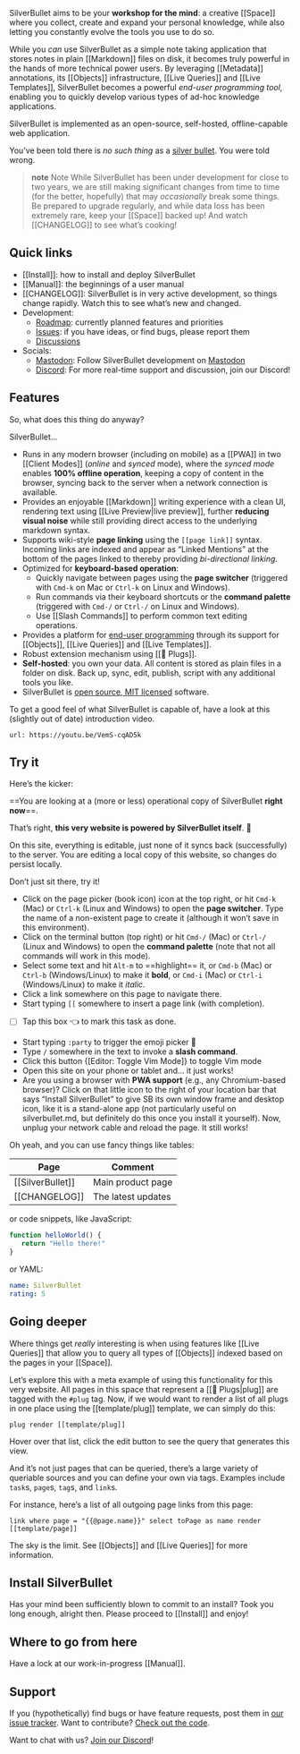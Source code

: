 SilverBullet aims to be your **workshop for the mind**: a creative [[Space]] where you collect, create and expand your personal knowledge, while also letting you constantly evolve the tools you use to do so.

While you _can_ use SilverBullet as a simple note taking application that stores notes in plain [[Markdown]] files on disk, it becomes truly powerful in the hands of more technical power users. By leveraging [[Metadata]] annotations, its [[Objects]] infrastructure, [[Live Queries]] and [[Live Templates]], SilverBullet becomes a powerful _end-user programming tool_, enabling you to quickly develop various types of ad-hoc knowledge applications.

SilverBullet is implemented as an open-source, self-hosted, offline-capable web application.

You’ve been told there is _no such thing_ as a [silver bullet](https://en.wikipedia.org/wiki/Silver_bullet). You were told wrong.

> **note** Note
> While SilverBullet has been under development for close to two years, we are still making significant changes from time to time (for the better, hopefully) that may _occasionally_ break some things. Be prepared to upgrade regularly, and while data loss has been extremely rare, keep your [[Space]] backed up! And watch [[CHANGELOG]] to see what’s cooking!

## Quick links
* [[Install]]: how to install and deploy SilverBullet
* [[Manual]]: the beginnings of a user manual
* [[CHANGELOG]]: SilverBullet is in very active development, so things change rapidly. Watch this to see what’s new and changed.
* Development:
  * [Roadmap](https://github.com/orgs/silverbulletmd/projects/2/views/1): currently planned features and priorities
  * [Issues](https://github.com/silverbulletmd/silverbullet/issues): if you have ideas, or find bugs, please report them
  * [Discussions](https://github.com/silverbulletmd/silverbullet/discussions)
* Socials:
  * [Mastodon](https://fosstodon.org/@silverbulletmd): Follow SilverBullet development on [Mastodon](https://joinmastodon.org/)
  * [Discord](https://discord.gg/EvXbFucTxn): For more real-time support and discussion, join our Discord!

## Features
So, what does this thing do anyway?

SilverBullet...
* Runs in any modern browser (including on mobile) as a [[PWA]] in two [[Client Modes]] (_online_ and _synced_ mode), where the _synced mode_ enables **100% offline operation**, keeping a copy of content in the browser, syncing back to the server when a network connection is available.
* Provides an enjoyable [[Markdown]] writing experience with a clean UI, rendering text using [[Live Preview|live preview]], further **reducing visual noise** while still providing direct access to the underlying markdown syntax.
* Supports wiki-style **page linking** using the `[[page link]]` syntax. Incoming links are indexed and appear as “Linked Mentions” at the bottom of the pages linked to thereby providing _bi-directional linking_.
* Optimized for **keyboard-based operation**:
  * Quickly navigate between pages using the **page switcher** (triggered with `Cmd-k` on Mac or `Ctrl-k` on Linux and Windows).
  * Run commands via their keyboard shortcuts or the **command palette** (triggered with `Cmd-/` or `Ctrl-/` on Linux and Windows).
  * Use [[Slash Commands]] to perform common text editing operations.
* Provides a platform for [end-user programming](https://www.inkandswitch.com/end-user-programming/) through its support for [[Objects]], [[Live Queries]] and [[Live Templates]].
* Robust extension mechanism using [[🔌 Plugs]].
* **Self-hosted**: you own your data. All content is stored as plain files in a folder on disk. Back up, sync, edit, publish, script with any additional tools you like.
* SilverBullet is [open source, MIT licensed](https://github.com/silverbulletmd/silverbullet) software.

To get a good feel of what SilverBullet is capable of, have a look at this (slightly out of date) introduction video.

```embed
url: https://youtu.be/VemS-cqAD5k
```
## Try it
Here’s the kicker:

==You are looking at a (more or less) operational copy of SilverBullet **right now**==.

That’s right, **this very website is powered by SilverBullet itself**. 🤯

On this site, everything is editable, just none of it syncs back (successfully) to the server. You are editing a local copy of this website, so changes do persist locally.

Don’t just sit there, try it!

* Click on the page picker (book icon) icon at the top right, or hit `Cmd-k` (Mac) or `Ctrl-k` (Linux and Windows) to open the **page switcher**. Type the name of a non-existent page to create it (although it won’t save in this environment).
* Click on the terminal button (top right) or hit `Cmd-/` (Mac) or `Ctrl-/` (Linux and Windows) to open the **command palette** (note that not all commands will work in this mode).
* Select some text and hit `Alt-m` to ==highlight== it, or `Cmd-b` (Mac) or `Ctrl-b` (Windows/Linux) to make it **bold**, or `Cmd-i` (Mac) or `Ctrl-i` (Windows/Linux) to make it _italic_.
* Click a link somewhere on this page to navigate there.
* Start typing `[[` somewhere to insert a page link (with completion).
* [ ] Tap this box 👈 to mark this task as done.
* Start typing `:party` to trigger the emoji picker 🎉
* Type `/` somewhere in the text to invoke a **slash command**.
* Click this button {[Editor: Toggle Vim Mode]} to toggle Vim mode
* Open this site on your phone or tablet and... it just works!
* Are you using a browser with **PWA support** (e.g., any Chromium-based
  browser)? Click on that little icon to the right of your location bar that says “Install SilverBullet” to give SB its own window frame and desktop icon, like it is a stand-alone app (not particularly useful on silverbullet.md, but definitely do this once you install it yourself). Now, unplug your network cable and reload the page. It still works!

Oh yeah, and you can use fancy things like tables:

| Page | Comment |
|----------|----------|
| [[SilverBullet]] | Main product page |
| [[CHANGELOG]] | The latest updates |

or code snippets, like JavaScript:

```javascript
function helloWorld() {
   return "Hello there!"
}
```

or YAML:

```yaml
name: SilverBullet
rating: 5
```

## Going deeper
Where things get _really_ interesting is when using features like [[Live Queries]] that allow you to query all types of [[Objects]] indexed based on the pages in your [[Space]]. 

Let’s explore this with a meta example of using this functionality for this very website. All pages in this space that represent a [[🔌 Plugs|plug]] are tagged with the `#plug` tag. Now, if we would want to render a list of all plugs in one place using the [[template/plug]] template, we can simply do this:

```query
plug render [[template/plug]]
```
Hover over that list, click the edit button to see the query that generates this view.

And it’s not just pages that can be queried, there’s a large variety of queriable sources and you can define your own via tags. Examples include `task`s, `page`s, `tag`s, and `link`s.

For instance, here’s a list of all outgoing page links from this page:
```query
link where page = "{{@page.name}}" select toPage as name render [[template/page]]
```
The sky is the limit. See [[Objects]] and [[Live Queries]] for more information.

## Install SilverBullet
Has your mind been sufficiently blown to commit to an install? Took you long enough, alright then. Please proceed to [[Install]] and enjoy!

## Where to go from here
Have a lock at our work-in-progress [[Manual]].

## Support
If you (hypothetically) find bugs or have feature requests, post them in [our issue tracker](https://github.com/silverbulletmd/silverbullet/issues). Want to contribute? [Check out the code](https://github.com/silverbulletmd/silverbullet).

Want to chat with us? [Join our Discord](https://discord.gg/EvXbFucTxn)!
